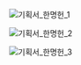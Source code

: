 ![기획서_한명헌_1](https://github.com/developerwor/Car_Games/assets/122499446/1ed5b26f-04c6-4383-bafc-e8d4c30a5ab5)

![기획서_한명헌_2](https://github.com/developerwor/Car_Games/assets/122499446/186bd1ec-face-4486-be6f-c0c150e019a3)

![기획서_한명헌_3](https://github.com/developerwor/Car_Games/assets/122499446/f17f03dd-0b28-4ec7-a8cd-ee66ca56bc30)
